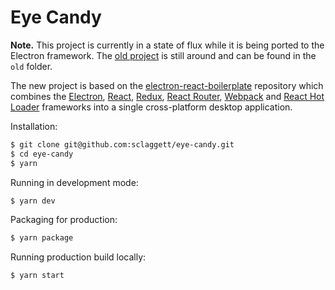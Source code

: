 # Eye Candy

**Note.** This project is currently in a state of flux while it is being ported to the Electron framework. The [old project](old/README.md) is still around and can be found in the `old` folder.

The new project is based on the [electron-react-boilerplate](https://electron-react-boilerplate.js.org/) repository which combines the [Electron](https://electron.atom.io/), [React](https://facebook.github.io/react/), [Redux](https://github.com/reactjs/redux), [React Router](https://github.com/reactjs/react-router), [Webpack](https://webpack.github.io/docs/) and [React Hot Loader](https://github.com/gaearon/react-hot-loader) frameworks into a single cross-platform desktop application.

Installation:

```sh
$ git clone git@github.com:sclaggett/eye-candy.git
$ cd eye-candy
$ yarn
```

Running in development mode:

```sh
$ yarn dev
```

Packaging for production:

```sh
$ yarn package
```

Running production build locally:

```sh
$ yarn start
```
